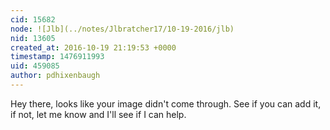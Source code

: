 ```yaml
---
cid: 15682
node: ![Jlb](../notes/Jlbratcher17/10-19-2016/jlb)
nid: 13605
created_at: 2016-10-19 21:19:53 +0000
timestamp: 1476911993
uid: 459085
author: pdhixenbaugh
---
```


Hey there, looks like your image didn't come through. See if you can add it, if not, let me know and I'll see if I can help.